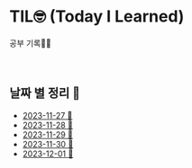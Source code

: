 # TIL🤓 (Today I Learned) 
공부 기록✍🏻
<br>
<br>
<br>

## 날짜 별 정리 📅
* [2023-11-27 📒](./Recode/20231127.md)
* [2023-11-28 📒](./Recode/20231128.md)
* [2023-11-29 📒](./Recode/20231129.md)
* [2023-11-30 📒](./Recode/20231130.md)
* [2023-12-01 📒](./Recode/20231130.md)
